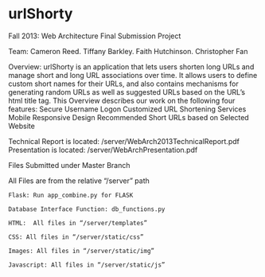 urlShorty
=========

Fall 2013: Web Architecture Final Submission Project

Team:
Cameron Reed. 
Tiffany Barkley. 
Faith Hutchinson. 
Christopher Fan

Overview:
urlShorty is an application that lets users shorten long URLs and manage short and long URL associations over time. It allows users to define custom short names for their URLs, and also contains mechanisms for generating random URLs as well as suggested URLs based on the URL’s html title tag. This Overview describes our work on the following four features:
Secure Username Logon
Customized URL Shortening Services
Mobile Responsive Design
Recommended Short URLs based on Selected Website


Technical Report is located: /server/WebArch2013TechnicalReport.pdf
Presentation is located: /server/WebArchPresentation.pdf


Files Submitted under Master Branch

All Files are from the relative “/server” path

	Flask: Run app_combine.py for FLASK

	Database Interface Function: db_functions.py

	HTML:  All files in “/server/templates”

	CSS: All files in “/server/static/css”

	Images: All files in “/server/static/img”

	Javascript: All files in “/server/static/js”
